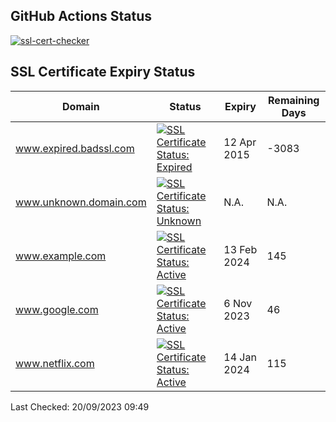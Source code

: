 ## GitHub Actions Status
[![ssl-cert-checker](https://github.com/owxiang/ssl-cert-checker/actions/workflows/ssl-cert-checker.yml/badge.svg?branch=main)](https://github.com/owxiang/ssl-cert-checker/actions/workflows/ssl-cert-checker.yml)
## SSL Certificate Expiry Status
<!-- prettier-ignore -->
| Domain | Status | Expiry | Remaining Days |
|--------|--------|--------|----------------|
| www.expired.badssl.com | [![SSL Certificate Status: Expired](https://img.shields.io/badge/Expired-red.svg)](expired.badssl.com) | 12 Apr 2015 | -3083 |
| www.unknown.domain.com | [![SSL Certificate Status: Unknown](https://img.shields.io/badge/Unknown-lightgrey.svg)](unknown.domain.com) | N.A. | N.A. |
| www.example.com | [![SSL Certificate Status: Active](https://img.shields.io/badge/Active-brightgreen.svg)](example.com) | 13 Feb 2024 | 145 |
| www.google.com | [![SSL Certificate Status: Active](https://img.shields.io/badge/Active-brightgreen.svg)](google.com) | 6 Nov 2023 | 46 |
| www.netflix.com | [![SSL Certificate Status: Active](https://img.shields.io/badge/Active-brightgreen.svg)](netflix.com) | 14 Jan 2024 | 115 |

Last Checked: 20/09/2023 09:49
